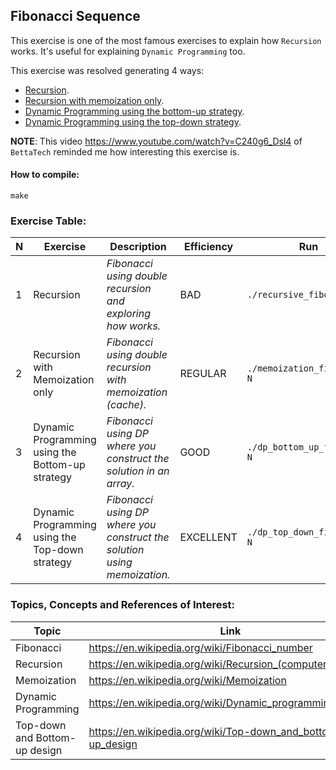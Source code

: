 ## Fibonacci Sequence

This exercise is one of the most famous exercises to explain how `Recursion` works.
It's useful for explaining `Dynamic Programming` too.

This exercise was resolved generating 4 ways:
- [Recursion](./recursive_fibonacci.c#L18-L22).
- [Recursion with memoization only](./memoization_fibonacci.c#L19-L26).
- [Dynamic Programming using the bottom-up strategy](./dp_bottom_up_fibonacci.c#L18-L27).
- [Dynamic Programming using the top-down strategy](./dp_top_down_fibonacci.c#L18-L30).

**NOTE**:
This video https://www.youtube.com/watch?v=C240g6_Dsl4 of `BettaTech` reminded me how interesting this exercise is.

#### How to compile:
```shell
make
```

### Exercise Table:
| N   | Exercise                                         | Description                                                              | Efficiency | Run                          |
|-----|--------------------------------------------------|--------------------------------------------------------------------------|------------|------------------------------|
| 1   | Recursion                                        | *Fibonacci using double recursion and exploring how works.*              | BAD        | `./recursive_fibonacci N`    |
| 2   | Recursion with Memoization only                  | *Fibonacci using double recursion with memoization (cache).*             | REGULAR    | `./memoization_fibonacci N`  |
| 3   | Dynamic Programming using the Bottom-up strategy | *Fibonacci using DP where you construct the solution in an array.*       | GOOD       | `./dp_bottom_up_fibonacci N` |
| 4   | Dynamic Programming using the Top-down strategy  | *Fibonacci using DP where you construct the solution using memoization.* | EXCELLENT  | `./dp_top_down_fibonacci N`  |

### Topics, Concepts and References of Interest:
| Topic                         | Link                                                        |
|-------------------------------|-------------------------------------------------------------|
| Fibonacci                     | https://en.wikipedia.org/wiki/Fibonacci_number              |
| Recursion                     | https://en.wikipedia.org/wiki/Recursion_(computer_science)  |
| Memoization                   | https://en.wikipedia.org/wiki/Memoization                   |
| Dynamic Programming           | https://en.wikipedia.org/wiki/Dynamic_programming           |
| Top-down and Bottom-up design | https://en.wikipedia.org/wiki/Top-down_and_bottom-up_design |

